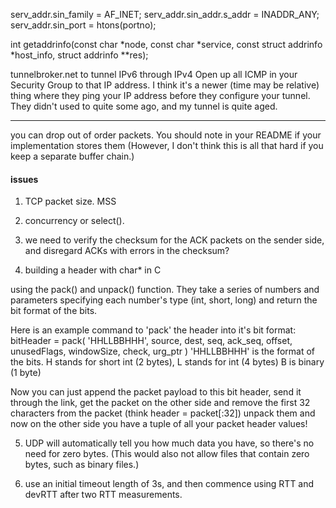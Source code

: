 
serv_addr.sin_family = AF_INET;
serv_addr.sin_addr.s_addr = INADDR_ANY;
serv_addr.sin_port = htons(portno);


int getaddrinfo(const char *node, const char *service, const struct addrinfo *host_info, struct addrinfo **res);




 tunnelbroker.net to tunnel IPv6 through IPv4
    Open up all ICMP in your Security Group to that IP address. I think it's a newer (time may be relative) thing where they ping your IP address before they configure your tunnel. They didn't used to quite some ago, and my tunnel is quite aged.

---


 you can drop out of order packets. You should note in your README if your implementation stores them (However, I don't think this is all that hard if you keep a separate buffer chain.)


 #### issues

 1. TCP packet size. MSS

 2. concurrency or select().

 3. we need to verify the checksum for the ACK packets on the sender side, and disregard ACKs with errors in the checksum?

 4. building a header with char* in C

 using the pack() and unpack() function. They take a series of numbers and parameters specifying each number's type (int, short, long) and return the bit format of the bits.

 Here is an example command to 'pack' the header into it's bit format:
 bitHeader = pack( 'HHLLBBHHH', source, dest, seq, ack_seq, offset, unusedFlags, windowSize, check, urg_ptr )
     'HHLLBBHHH' is the format of the bits. H stands for short int (2 bytes), L stands for int (4 bytes) B is binary (1 byte)

 Now you can just append the packet payload to this bit header, send it through the link, get the packet on the other side and remove the first 32 characters from the packet (think header = packet[:32]) unpack them and now on the other side you have a tuple of all your packet header values!

 5. UDP will automatically tell you how much data you have, so there's no need for zero bytes. (This would also not allow files that contain zero bytes, such as binary files.)

 6. use an initial timeout length of 3s, and then commence using RTT and devRTT after two RTT measurements.